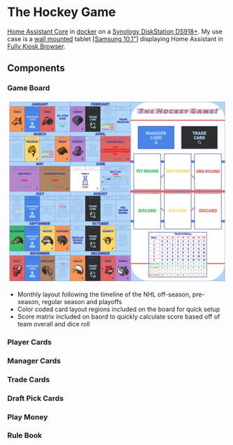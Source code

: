 # The Hockey Game

[Home Assistant Core](https://home-assistant.io/) in [docker](https://www.docker.com/) on a  [Synology DiskStation DS918+](https://www.synology.com/products/DS918+). My use case is a [wall mounted](https://www.durable.eu/information-and-presentation/tablet-holder/wall-mounted-tablet-holder/tablet-holder-wall.html) tablet [[Samsung 10.1"](https://www.samsung.com/us/mobile/tablets/galaxy-tab-a/galaxy-tab-a-10-1-2019-32gb-black-wi-fi-sm-t510nzkaxar/)] displaying Home Assistant in [Fully Kiosk Browser](https://www.ozerov.de/fully-kiosk-browser/).

## Components

### Game Board

![screenshot](https://github.com/Tanner3644/the-hockey-game/blob/main/screenshots/Game%20Board.png)

* Monthly layout following the timeline of the NHL off-season, pre-season, regular season and playoffs
* Color coded card layout regions included on the board for quick setup
* Score matrix included on baord to quickly calculate score based off of team overall and dice roll

### Player Cards

### Manager Cards

### Trade Cards

### Draft Pick Cards

### Play Money

### Rule Book
